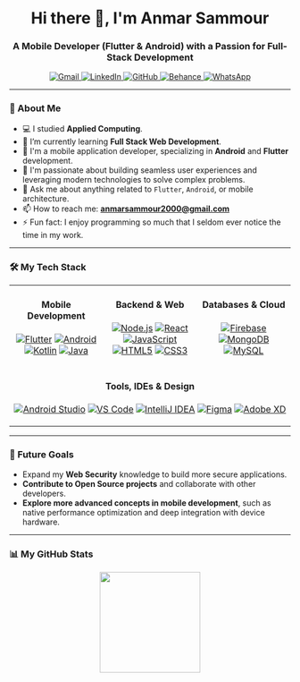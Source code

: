 <h1 align="center">Hi there 👋, I'm Anmar Sammour</h1>
<h3 align="center">A Mobile Developer (Flutter & Android) with a Passion for Full-Stack Development</h3>

<!-- Social & Contact Links -->
<p align="center">
  <a href="mailto:anmarsammour@gmail.com">
    <img src="https://img.shields.io/badge/Gmail-D14836?style=for-the-badge&logo=gmail&logoColor=white" alt="Gmail"/>
  </a>
  <a href="https://www.linkedin.com/in/anmarsammour" target="_blank">
    <img src="https://img.shields.io/badge/LinkedIn-0A66C2?style=for-the-badge&logo=linkedin&logoColor=white" alt="LinkedIn"/>
  </a>
  <a href="https://github.com/AnmarSammour" target="_blank">
    <img src="https://img.shields.io/badge/GitHub-181717?style=for-the-badge&logo=github&logoColor=white" alt="GitHub"/>
  </a>
  <a href="https://www.behance.net/anmarsammour" target="_blank">
    <img src="https://img.shields.io/badge/Behance-053EFF?style=for-the-badge&logo=behance&logoColor=white" alt="Behance"/>
  </a>
  <a href="https://wa.me/970595351929" target="_blank">
    <img src="https://img.shields.io/badge/WhatsApp-25D366?style=for-the-badge&logo=whatsapp&logoColor=white" alt="WhatsApp"/>
  </a>
</p>


---

### 🚀 About Me

- 💻 I studied **Applied Computing**.
- 🌱 I’m currently learning **Full Stack Web Development**.
- 📱 I'm a mobile application developer, specializing in **Android** and **Flutter** development.
- 🚀 I'm passionate about building seamless user experiences and leveraging modern technologies to solve complex problems.
- 💬 Ask me about anything related to `Flutter`, `Android`, or mobile architecture.
- 📫 How to reach me: **anmarsammour2000@gmail.com**
- ⚡ Fun fact: I enjoy programming so much that I seldom ever notice the time in my work.

---

### 🛠️ My Tech Stack

<table width="100%">
  <tr>
    <td align="center" width="33%">
      <h4>Mobile Development</h4>
      <p>
        <a href="#"><img src="https://img.shields.io/badge/Flutter-02569B?style=for-the-badge&logo=flutter&logoColor=white" alt="Flutter"/></a>
        <a href="#"><img src="https://img.shields.io/badge/Android-3DDC84?style=for-the-badge&logo=android&logoColor=white" alt="Android"/></a>
        <a href="#"><img src="https://img.shields.io/badge/Kotlin-7F52FF?style=for-the-badge&logo=kotlin&logoColor=white" alt="Kotlin"/></a>
        <a href="#"><img src="https://img.shields.io/badge/Java-ED8B00?style=for-the-badge&logo=openjdk&logoColor=white" alt="Java"/></a>
      </p>
    </td>
    <td align="center" width="33%">
      <h4>Backend & Web</h4>
      <p>
        <a href="#"><img src="https://img.shields.io/badge/Node.js-339933?style=for-the-badge&logo=nodedotjs&logoColor=white" alt="Node.js"/></a>
        <a href="#"><img src="https://img.shields.io/badge/React-61DAFB?style=for-the-badge&logo=react&logoColor=black" alt="React"/></a>
        <a href="#"><img src="https://img.shields.io/badge/JavaScript-F7DF1E?style=for-the-badge&logo=javascript&logoColor=black" alt="JavaScript"/></a>
        <a href="#"><img src="https://img.shields.io/badge/HTML5-E34F26?style=for-the-badge&logo=html5&logoColor=white" alt="HTML5"/></a>
        <a href="#"><img src="https://img.shields.io/badge/CSS3-1572B6?style=for-the-badge&logo=css3&logoColor=white" alt="CSS3"/></a>
      </p>
    </td>
    <td align="center" width="33%">
      <h4>Databases & Cloud</h4>
      <p>
        <a href="#"><img src="https://img.shields.io/badge/Firebase-FFCA28?style=for-the-badge&logo=firebase&logoColor=black" alt="Firebase"/></a>
        <a href="#"><img src="https://img.shields.io/badge/MongoDB-47A248?style=for-the-badge&logo=mongodb&logoColor=white" alt="MongoDB"/></a>
        <a href="#"><img src="https://img.shields.io/badge/MySQL-4479A1?style=for-the-badge&logo=mysql&logoColor=white" alt="MySQL"/></a>
      </p>
    </td>
  </tr>
  <tr>
    <td align="center" colspan="3">
      <h4>Tools, IDEs & Design</h4>
      <p>
        <a href="#"><img src="https://img.shields.io/badge/Android_Studio-3DDC84?style=for-the-badge&logo=androidstudio&logoColor=white" alt="Android Studio"/></a>
        <a href="#"><img src="https://img.shields.io/badge/VS_Code-007ACC?style=for-the-badge&logo=visualstudiocode&logoColor=white" alt="VS Code"/></a>
        <a href="#"><img src="https://img.shields.io/badge/IntelliJ_IDEA-000000?style=for-the-badge&logo=intellijidea&logoColor=white" alt="IntelliJ IDEA"/></a>
        <a href="#"><img src="https://img.shields.io/badge/Figma-F24E1E?style=for-the-badge&logo=figma&logoColor=white" alt="Figma"/></a>
        <a href="#"><img src="https://img.shields.io/badge/Adobe_XD-FF61F6?style=for-the-badge&logo=adobexd&logoColor=white" alt="Adobe XD"/></a>
      </p>
    </td>
  </tr>
</table>


---

### 🌱 Future Goals

- Expand my **Web Security** knowledge to build more secure applications.
- **Contribute to Open Source projects** and collaborate with other developers.
- **Explore more advanced concepts in mobile development**, such as native performance optimization and deep integration with device hardware.

---

### 📊 My GitHub Stats

<p align="center">
  <img height="180em" src="https://github-readme-stats.vercel.app/api/top-langs/?username=AnmarSammour&layout=compact&langs_count=8&theme=tokyonight"/>
</p>
